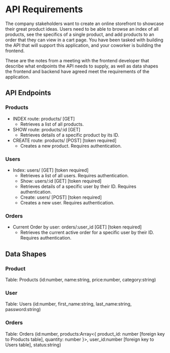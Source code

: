 # API Requirements

The company stakeholders want to create an online storefront to showcase their great product ideas. Users need to be able to browse an index of all products, see the specifics of a single product, and add products to an order that they can view in a cart page. You have been tasked with building the API that will support this application, and your coworker is building the frontend.

These are the notes from a meeting with the frontend developer that describe what endpoints the API needs to supply, as well as data shapes the frontend and backend have agreed meet the requirements of the application.

## API Endpoints

### Products

- INDEX route: products/ [GET]
  - Retrieves a list of all products.
- SHOW route: products/:id [GET]
  - Retrieves details of a specific product by its ID.
- CREATE route: products/ [POST] [token required]
  - Creates a new product. Requires authentication.

### Users

- Index: users/ [GET] [token required]
  - Retrieves a list of all users. Requires authentication.
  - Show: users/:id [GET] [token required]
  - Retrieves details of a specific user by their ID. Requires authentication.
  - Create: users/ [POST] [token required]
  - Creates a new user. Requires authentication.

### Orders

- Current Order by user: orders/:user_id [GET] [token required]
  - Retrieves the current active order for a specific user by their ID. Requires authentication.

## Data Shapes

### Product

Table: Products (id:number, name:string, price:number, category:string)

### User

Table: Users (id:number, first_name:string, last_name:string, password:string)

### Orders

Table: Orders (id:number, products:Array<{ product_id: number [foreign key to Products table], quantity: number }>, user_id:number [foreign key to Users table], status:string)
